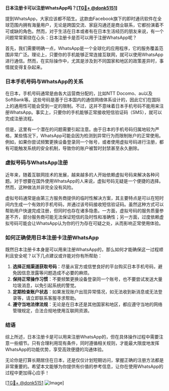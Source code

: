 **日本注册卡可以注册WhatsApp吗？[[TG💪+ @donk5151](https://t.me/s/donk5151)]**

提到WhatsApp，大家应该都不陌生。这款由Facebook旗下的即时通讯软件在全球范围内拥有海量用户，无论是跨国交流、家庭沟通还是商业联系，它都扮演着不可或缺的角色。然而，对于生活在日本或者有在日本生活经历的朋友来说，有一个问题常常萦绕在心头：日本注册卡是否可以用于注册WhatsApp呢？

首先，我们需要明确一点，WhatsApp是一个全球化的应用程序，它的服务覆盖范围非常广泛。理论上，只要你的手机能够正常连接互联网，就可以使用WhatsApp进行通信。然而，在实际操作中，尤其是涉及到不同国家和地区的政策差异时，事情就变得复杂起来。

### 日本手机号码与WhatsApp的关系

在日本，手机号码通常是由各大运营商分配的，比如NTT Docomo、au以及SoftBank等。这些号码是基于日本国内的通信网络体系设计的，因此它们在国际上的通用性可能会受到一定的限制。不过，这并不意味着日本手机号码不能用来注册WhatsApp。事实上，只要你的手机能够正常接收短信验证码（SMS），就可以完成注册流程。

但是，这里有一个潜在的问题需要引起注意。由于日本的手机号码归属地较为严格，某些情况下，WhatsApp可能会因为检测到异常行为而限制账户的正常使用。例如，如果你尝试频繁更换设备登录同一个账号，或者使用虚拟号码进行注册，都有可能触发系统的安全机制，导致你的账户被暂时封禁甚至永久删除。

### 虚拟号码与WhatsApp注册

近年来，随着互联网技术的发展，越来越多的人开始依赖虚拟号码来解决各种问题。对于想要在国外使用WhatsApp的人来说，虚拟号码无疑是一个便捷的选择。然而，这种做法并非完全没有风险。

虚拟号码通常是由第三方服务商提供的临时性解决方案，其主要特点是可以在短时间内生成一个有效的手机号码，并通过该号码接收短信验证码。虽然这种方式可以帮助用户快速完成注册，但同时也存在诸多隐患。一方面，虚拟号码的服务质量参差不齐，部分服务商可能无法保证短信的及时性和准确性；另一方面，过度依赖虚拟号码可能会让WhatsApp认为你的行为存在可疑之处，从而影响正常使用体验。

### 如何正确使用日本注册卡注册WhatsApp

既然日本注册卡本身是可以用来注册WhatsApp的，那么如何才能确保这一过程顺利且安全呢？以下几点建议或许能对你有所帮助：

1. **选择正规渠道获取号码**：尽量从官方或信誉良好的平台购买日本手机号码，避免因信息泄露等问题造成不必要的麻烦。
2. **保持正常操作习惯**：不要频繁更换设备登录同一个账号，也不要尝试发送大量垃圾消息，以免引起系统的警觉。
3. **定期检查账户状态**：如果发现账户出现异常情况，如无法收到新消息或无法登录等，请立即联系客服寻求帮助。
4. **遵守当地法律法规**：无论是在日本还是其他国家和地区，都应遵守当地的网络管理规定，合法合规地使用互联网资源。

### 结语

综上所述，日本注册卡是可以用来注册WhatsApp的，但在具体操作过程中需要注意一些细节。只有合理利用现有条件，同时遵循相关规则，才能最大限度地发挥WhatsApp的功能优势，享受高效便捷的沟通体验。

无论你是打算长期居住在日本，还是仅仅计划短期访问，掌握正确的注册方法都是非常重要的。希望本文能够为你提供有价值的参考信息，让你在使用WhatsApp的过程中更加得心应手！

[[TG💪+ @donk5151](https://t.me/s/donk5151) ![Image](https://i.postimg.cc/rwNCRYN7/Snipaste-2025-04-30-17-27-05.png)]